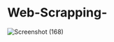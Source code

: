 # Web-Scrapping-


![Screenshot (168)](https://user-images.githubusercontent.com/68819627/136675153-e5ccd5a0-5142-4828-b7a7-111a8d538ff7.png)
